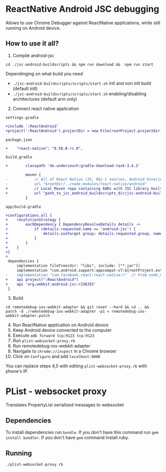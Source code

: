 # ReactNative Android JSC debugging

Allows to use Chrome Debugger against ReactNative applications, while still running on Android device.

## How to use it all?

1. Compile android-jsc
```
cd ./jsc-android-buildscripts && npm run download &&  npm run start
```
Dependinging on what build you need
 - `./jsc-android-buildscripts/scripts/start.sh` intl and non intl build (default intl)
 - `./jsc-android-buildscripts/scripts/start.sh` enabling/disabling architectures (default arm only)

2. Connect react native application
 
`settings.gradle`
```patch
+include ':ReactAndroid'
+project(':ReactAndroid').projectDir = new File(rootProject.projectDir, '../../react-native/ReactAndroid')
```

`package.json`
```patch
+    "react-native": "0.58.0-rc.0",
```

`build.gradle`
```patch
+        classpath 'de.undercouch:gradle-download-task:3.4.3'
```
```patch
         maven {
-            // All of React Native (JS, Obj-C sources, Android binaries) is installed from npm
-            url "$rootDir/../node_modules/react-native/android"
+            // Local Maven repo containing AARs with JSC library built for Android
+            url "path_to_jsc_android_buildscripts_dir/jsc-android-buildscripts/dist"
         }

```

`app/build.gradle`
```patch
+configurations.all {
+    resolutionStrategy {
+        eachDependency { DependencyResolveDetails details ->
+            if (details.requested.name == 'android-jsc') {
+                details.useTarget group: details.requested.group, name: 'android-jsc-intl', version: 'r236355'
+            }
+        }
+    }
+}
+
 dependencies {
     implementation fileTree(dir: "libs", include: ["*.jar"])
     implementation "com.android.support:appcompat-v7:${rootProject.ext.supportLibVersion}"
-    implementation "com.facebook.react:react-native:+"  // From node_modules
+    api project(":ReactAndroid")
+    api 'org.webkit:android-jsc:r236355'
 }
```

3. Build
```
cd remotedebug-ios-webkit-adapter && git reset --hard && cd .. && patch -d ./remotedebug-ios-webkit-adapter -p1 < remotedebug-ios-webkit-adapter.patch
```
4. Run ReactNative application on Android device
5. Keep Android device connected to the computer
6. Execute `adb forward tcp:9123 tcp:9123`
7. Run `plist-websocket-proxy.rb`
8. Run remotedebug-ios-webkit-adapter
9. Navigate to `chrome://inspect` in a Chrome browser
10. Click on `Configure` and add `localhost:9000`

You can replace steps 4,5 with editing `plist-websocket-proxy.rb` with phone's IP.

# PList - websocket proxy

Translates PropertyList serialized messages to websocket

## Dependencies

To install dependencies run `bundle`. If you don't have this command run `gem install bundler`. If you don't have `gem` command install ruby.

## Running

`./plist-websocket-proxy.rb`
